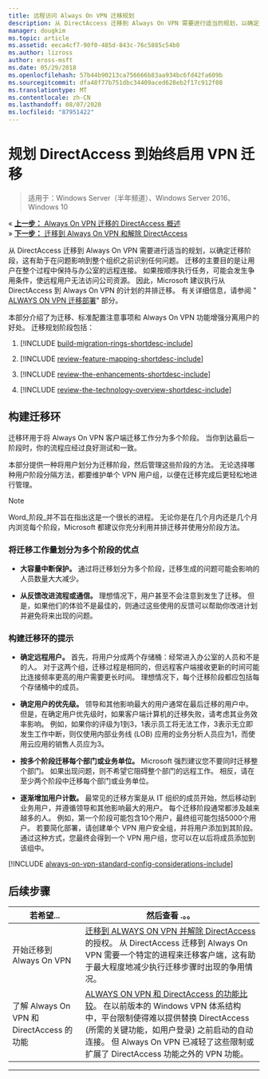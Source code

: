 ```yaml
---
title: 远程访问 Always On VPN 迁移规划
description: 从 DirectAccess 迁移到 Always On VPN 需要进行适当的规划，以确定迁移阶段，这有助于在问题影响到整个组织之前识别任何问题。
manager: dougkim
ms.topic: article
ms.assetid: eeca4cf7-90f0-485d-843c-76c5885c54b0
ms.author: lizross
author: eross-msft
ms.date: 05/29/2018
ms.openlocfilehash: 57b44b90213ca756666b83aa934bc6fd42fa609b
ms.sourcegitcommit: dfa48f77b751dbc34409aced628eb2f17c912f08
ms.translationtype: MT
ms.contentlocale: zh-CN
ms.lasthandoff: 08/07/2020
ms.locfileid: "87951422"
---
```

# <a name="plan-the-directaccess-to-always-on-vpn-migration"></a>规划 DirectAccess 到始终启用 VPN 迁移

>适用于：Windows Server（半年频道）、Windows Server 2016、Windows 10

&#171; [**上一步：** Always On VPN 迁移的 DirectAccess 概述](da-always-on-migration-overview.md)<br>
&#187; [**下一步：** 迁移到 Always On VPN 和解除 DirectAccess](da-always-on-migration-deploy.md)


从 DirectAccess 迁移到 Always On VPN 需要进行适当的规划，以确定迁移阶段，这有助于在问题影响到整个组织之前识别任何问题。 迁移的主要目的是让用户在整个过程中保持与办公室的远程连接。 如果按顺序执行任务，可能会发生争用条件，使远程用户无法访问公司资源。 因此，Microsoft 建议执行从 DirectAccess 到 Always On VPN 的计划的并排迁移。 有关详细信息，请参阅 " [ALWAYS ON VPN 迁移部署](da-always-on-migration-deploy.md)" 部分。

本部分介绍了为迁移、标准配置注意事项和 Always On VPN 功能增强分离用户的好处。 迁移规划阶段包括：

1.  [!INCLUDE [build-migration-rings-shortdesc-include](../includes/build-migration-rings-shortdesc-include.md)]

2.  [!INCLUDE [review-feature-mapping-shortdesc-include](../includes/review-feature-mapping-shortdesc-include.md)]

3.  [!INCLUDE [review-the-enhancements-shortdesc-include](../includes/review-the-enhancements-shortdesc-include.md)]

4.  [!INCLUDE [review-the-technology-overview-shortdesc-include](../includes/review-the-technology-overview-shortdesc-include.md)]

## <a name="build-migration-rings"></a>构建迁移环
迁移环用于将 Always On VPN 客户端迁移工作分为多个阶段。 当你到达最后一阶段时，你的流程应经过良好测试和一致。

本部分提供一种将用户划分为迁移阶段，然后管理这些阶段的方法。 无论选择哪种用户阶段分隔方法，都要维护单个 VPN 用户组，以便在迁移完成后更轻松地进行管理。

>[!NOTE]
>Word_阶段_并不旨在指出这是一个很长的进程。 无论你是在几个月内还是几个月内浏览每个阶段，Microsoft 都建议你充分利用并排迁移并使用分阶段方法。

### <a name="benefits-of-dividing-the-migration-effort-into-multiple-phases"></a>将迁移工作量划分为多个阶段的优点

-   **大容量中断保护。** 通过将迁移划分为多个阶段，迁移生成的问题可能会影响的人员数量大大减少。

-   **从反馈改进流程或通信。** 理想情况下，用户甚至不会注意到发生了迁移。 但是，如果他们的体验不是最佳的，则通过这些使用的反馈可以帮助你改进计划并避免将来出现的问题。

### <a name="tips-for-building-your-migration-ring"></a>构建迁移环的提示

-   **确定远程用户。** 首先，将用户分成两个存储桶：经常进入办公室的人员和不是的人。 对于这两个组，迁移过程是相同的，但远程客户端接收更新的时间可能比连接频率更高的用户需要更长时间。 理想情况下，每个迁移阶段都应包括每个存储桶中的成员。

-  **确定用户的优先级。** 领导和其他影响最大的用户通常在最后迁移的用户中。 但是，在确定用户优先级时，如果客户端计算机的迁移失败，请考虑其业务效率影响。 例如，如果你的评级为1到3，1表示员工将无法工作，3表示无立即发生工作中断，则仅使用内部业务线 (LOB) 应用的业务分析人员应为1，而使用云应用的销售人员应为3。

-   **按多个阶段迁移每个部门或业务单位。** Microsoft 强烈建议您不要同时迁移整个部门。 如果出现问题，则不希望它阻碍整个部门的远程工作。 相反，请在至少两个阶段中迁移每个部门或业务单位。

-   **逐渐增加用户计数。** 最常见的迁移方案是从 IT 组织的成员开始，然后移动到业务用户，并遵循领导和其他影响最大的用户。 每个迁移阶段通常都涉及越来越多的人。 例如，第一个阶段可能包含10个用户，最终组可能包括5000个用户。 若要简化部署，请创建单个 VPN 用户安全组，并将用户添加到其阶段。 通过这种方式，您最终会得到一个 VPN 用户组，您可以在以后将成员添加到该组中。

[!INCLUDE [always-on-vpn-standard-config-considerations-include](../includes/always-on-vpn-standard-config-considerations-include.md)]


## <a name="next-step"></a>后续步骤

|若希望...  |然后查看 .。。  |
|---------|---------|
|开始迁移到 Always On VPN     |[迁移到 ALWAYS ON VPN 并解除 DirectAccess](da-always-on-migration-deploy.md)的授权。 从 DirectAccess 迁移到 Always On VPN 需要一个特定的进程来迁移客户端，这有助于最大程度地减少执行迁移步骤时出现的争用情况。         |
|了解 Always On VPN 和 DirectAccess 的功能    |[ALWAYS ON VPN 和 DirectAccess 的功能比较](../vpn/vpn-map-da.md)。 在以前版本的 Windows VPN 体系结构中，平台限制使得难以提供替换 DirectAccess (所需的关键功能，如用户登录) 之前启动的自动连接。 但 Always On VPN 已减轻了这些限制或扩展了 DirectAccess 功能之外的 VPN 功能。         |



---